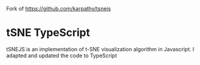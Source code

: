 Fork of https://github.com/karpathy/tsnejs

# tSNE TypeScript

tSNEJS is an implementation of t-SNE visualization algorithm in Javascript.  I adapted and updated the code to TypeScript

